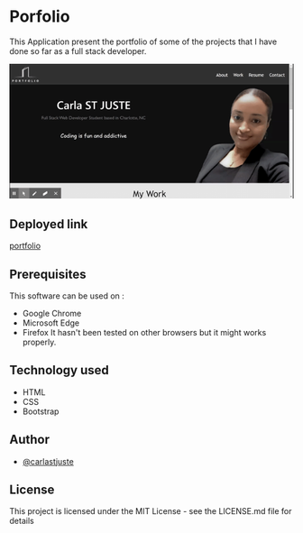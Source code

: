 # Porfolio
This Application present the portfolio of some of the projects that I have done so far as a full stack developer.


![Portfolio Website Demo](assets/imgs/CarlaSTJUSTE_Portfolio.gif)

## Deployed link
[portfolio](https://carlastjuste.github.io/Portfolio/)

## Prerequisites
This software can be used on :
* Google Chrome
* Microsoft Edge   
* Firefox
 It hasn't been tested on other browsers but it might works properly.  

## Technology used
* HTML
* CSS
* Bootstrap

 ## Author
* [@carlastjuste](http://github.com/carlastjuste)

## License
This project is licensed under the MIT License - see the LICENSE.md file for details

